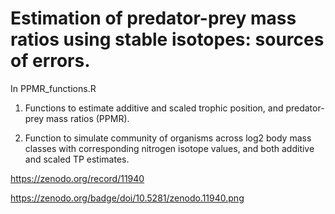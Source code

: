Estimation of predator-prey mass ratios using stable isotopes: sources of errors.
=============

In PPMR_functions.R

1) Functions to estimate additive and scaled trophic position, and predator-prey mass ratios (PPMR). 

2) Function to simulate community of organisms across log2 body mass classes with corresponding nitrogen isotope values, and both additive and scaled TP estimates.

 https://zenodo.org/record/11940
 
 https://zenodo.org/badge/doi/10.5281/zenodo.11940.png